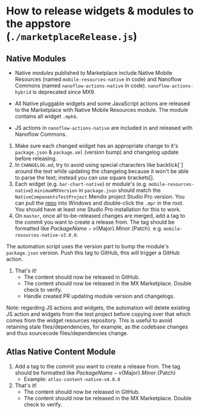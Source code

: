 # How to release widgets & modules to the appstore (`./marketplaceRelease.js`)

## Native Modules

-   Native _modules_ published to Marketplace include Native Mobile Resources (named `mobile-resources-native` in code) and Nanoflow Commons (named `nanoflow-actions-native` in code). `nanoflow-actions-hybrid` is deprecated since MX9.

-   All Native pluggable widgets and some JavaScript actions are released to the Marketplace with Native Mobile Resources module. The module contains all widget `.mpk`s.

-   JS actions in `nanoflow-actions-native` are included in and released with Nanoflow Commons.

1. Make sure each changed widget has an appropriate change to it's `package.json` & `package.xml` (version bump) and changelog update before releasing.
1. In `CHANGELOG.md`, try to avoid using special characters like backtick[`] around the text while updating the changelog because it won't be able to parse the text; instead you can use square brackets[].
1. Each widget (e.g. `bar-chart-native`) or module's (e.g. `mobile-resources-native`) `minimumMXVersion` in `package.json` should match the `NativeComponentsTestProject` Mendix project Studio Pro version. You can pull the [repo](https://github.com/mendix/Native-Mobile-Resources) into Windows and double-click the `.mpr` in the root. You should have at least one Studio Pro installation for this to work.
1. On `master`, once all to-be-released changes are merged, add a tag to the commit you want to create a release from. The tag should
   be formatted like ${PackageName}-v${Major}.${Minor}.${Patch}. e.g. `mobile-resources-native-v3.0.0`.

The automation script uses the version part to bump the module's `package.json` version. Push this tag to GitHub, this will trigger a GitHub action.

1. That's it!
    - The content should now be released in GitHub.
    - The content should now be released in the MX Marketplace. Double check to verify.
    - Handle created PR updating module version and changelogs.

Note: regarding JS actions and widgets, the automation will delete existing JS action and widgets from the test project before copying over that which comes from the widget resources repository. This is useful to avoid retaining stale files/dependencies, for example, as the codebase changes and thus sourcecode files/dependencies change.

## Atlas Native Content Module

1. Add a tag to the commit you want to create a release from. The tag should be formatted like ${PackageName}-v${Major}.${Minor}.${Patch}
    - Example: `atlas-content-native-v4.0.0`
1. That's it!
    - The content should now be released in GitHub.
    - The content should now be released in the MX Marketplace. Double check to verify.
